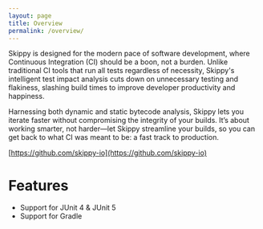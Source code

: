 ```yaml
---
layout: page
title: Overview
permalink: /overview/
---
```


Skippy is designed for the modern pace of software development, where Continuous Integration (CI) should be a boon, not
a burden. Unlike traditional CI tools that run all tests regardless of necessity, Skippy's intelligent test impact
analysis cuts down on unnecessary testing and flakiness, slashing build times to improve developer productivity and
happiness.

Harnessing both dynamic and static bytecode analysis, Skippy lets you iterate faster without compromising the integrity
of your builds. It’s about working smarter, not harder—let Skippy streamline your builds, so you can get back to what CI
was meant to be: a fast track to production.

[https://github.com/skippy-io](https://github.com/skippy-io)

# Features

- Support for JUnit 4 & JUnit 5
- Support for Gradle